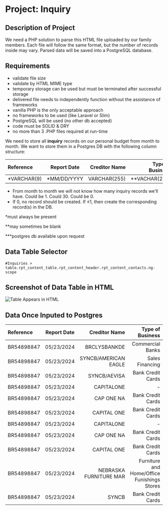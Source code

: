 # Project: Inquiry

## Description of Project
We need a PHP solution to parse this HTML file uploaded by our family members. Each file will follow the same format, but the number of records inside may vary. Parsed data will be saved into a PostgreSQL database.

## Requirements
* validate file size
* validate by HTML MIME type
* temporary storage can be used but must be terminated after successful storage
* delivered file needs to independently function without the assistance of frameworks
* vanilla PHP is the only acceptable approach
* no frameworks to be used (like Laravel or Slim)
* PostgreSQL will be used (no other db accepted)
* code must be SOLID & DRY
* no more than 3 .PHP files required at run-time 

We need to store all **inquiry** records on our personal budget from month to month. We want to store them in a Postgres DB with the following column structure:

|Reference|Report Date|Creditor Name|Type of Business|Date of Inquiry|Credit Bureau|
| :---------------- | :------: | ----: | ----: | ----: | ----: |
|*VARCHAR(9)|*MM/DD/YYYY|VARCHAR(255)|**VACHAR(255)|MM/DD/YYYY|VARCHAR|

* From month to month we will not know how many inquiry records we'll have. Could be 1. Could 30. Could be 0.
* If 0, no record should be created. If ≤1, then create the corresponding record(s) in the DB.

*must always be present

**may sometimes be blank

***postgres db available upon request

## Data Table Selector
`#Inquiries > table.rpt_content_table.rpt_content_header.rpt_content_contacts.ng-scope`

## Screenshot of Data Table in HTML
![Table Appears in HTML](file%20to%20be%20parsed%20-%20inquiries.png?raw=true "Table Appears in HTML")

## Data Once Inputed to Postgres
|Reference|Report Date|Creditor Name|Type of Business|Date of Inquiry|Credit Bureau|
| :---------------- | :------: | ----: | ----: | ----: | ----: |
|BR54898847|05/23/2024|BRCLYSBANKDE|Commercial Banks|04/03/2024|ChesterPA|
|BR54898847|05/23/2024|SYNCB/AMERICAN EAGLE|Sales Financing|03/28/2024|AllenTX|
|BR54898847|05/23/2024|SYNCB/AEVISA|Bank Credit Cards|03/28/2024|ChesterPA|
|BR54898847|05/23/2024|CAPITALONE|-|03/19/2024|AtlantaGA|
|BR54898847|05/23/2024|CAP ONE NA|Bank Credit Cards|03/19/2024|AllenTX|
|BR54898847|05/23/2024|CAPITAL ONE|Bank Credit Cards|03/19/2024|ChesterPA|
|BR54898847|05/23/2024|CAPITALONE|-|02/11/2024|AtlantaGA|
|BR54898847|05/23/2024|CAP ONE NA|Bank Credit Cards|02/11/2024|AllenTX|
|BR54898847|05/23/2024|CAPITAL ONE|Bank Credit Cards|02/11/2024|ChesterPA|
|BR54898847|05/23/2024|NEBRASKA FURNITURE MAR|Furniture and Home/Office Funishings Stores|12/02/2023|AllenTX|
|BR54898847|05/23/2024|SYNCB|Bank Credit Cards|02/03/2023|ChesterPA|
